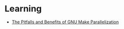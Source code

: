 # Learning

- [The Pitfalls and Benefits of GNU Make Parallelization]



[The Pitfalls and Benefits of GNU Make Parallelization]: <https://www.cmcrossroads.com/article/pitfalls-and-benefits-gnu-make-parallelization>
